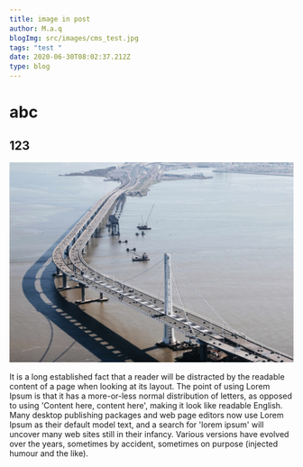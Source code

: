 ```yaml
---
title: image in post
author: M.a.q
blogImg: src/images/cms_test.jpg
tags: "test "
date: 2020-06-30T08:02:37.212Z
type: blog
---
```

# abc

## 123

![bridge](src/images/bay_bridge_ariel.jpg "Bay Bridge")

It is a long established fact that a reader will be distracted by the readable content of a page when looking at its layout. The point of using Lorem Ipsum is that it has a more-or-less normal distribution of letters, as opposed to using 'Content here, content here', making it look like readable English. Many desktop publishing packages and web page editors now use Lorem Ipsum as their default model text, and a search for 'lorem ipsum' will uncover many web sites still in their infancy. Various versions have evolved over the years, sometimes by accident, sometimes on purpose (injected humour and the like).
